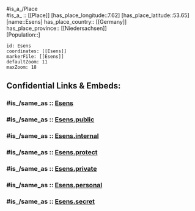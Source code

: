 ﻿---
confidential: public
isDeleted: false
location:
- 53.65
- 7.62
mapmarker: city
mapzoom:
- 7
- 12
SpocWebEntityId: 30067
tags:
- geo/City
type: City
---

#is_a_/Place  
#is_a_ :: [[Place]] 
[has_place_longitude::7.62] 
[has_place_latitude::53.65] 
[name::Esens] 
has_place_country:: [[Germany]]  
has_place_province:: [[Niedersachsen]]  
[Population::] 



```leaflet
id: Esens
coordinates: [[Esens]] 
markerFile: [[Esens]] 
defaultZoom: 11 
maxZoom: 18
```


## Confidential Links & Embeds: 

### #is_/same_as :: [Esens](/_Standards/Earth/Continent/Europe/Europe~Central/Germany/Germany~West/Niedersachsen/counties~Niedersachsen/Wittmund/cities~Wittmund/Esens.md) 

### #is_/same_as :: [Esens.public](/_public/Earth/Continent/Europe/Europe~Central/Germany/Germany~West/Niedersachsen/counties~Niedersachsen/Wittmund/cities~Wittmund/Esens.public.md) 

### #is_/same_as :: [Esens.internal](/_internal/Earth/Continent/Europe/Europe~Central/Germany/Germany~West/Niedersachsen/counties~Niedersachsen/Wittmund/cities~Wittmund/Esens.internal.md) 

### #is_/same_as :: [Esens.protect](/_protect/Earth/Continent/Europe/Europe~Central/Germany/Germany~West/Niedersachsen/counties~Niedersachsen/Wittmund/cities~Wittmund/Esens.protect.md) 

### #is_/same_as :: [Esens.private](/_private/Earth/Continent/Europe/Europe~Central/Germany/Germany~West/Niedersachsen/counties~Niedersachsen/Wittmund/cities~Wittmund/Esens.private.md) 

### #is_/same_as :: [Esens.personal](/_personal/Earth/Continent/Europe/Europe~Central/Germany/Germany~West/Niedersachsen/counties~Niedersachsen/Wittmund/cities~Wittmund/Esens.personal.md) 

### #is_/same_as :: [Esens.secret](/_secret/Earth/Continent/Europe/Europe~Central/Germany/Germany~West/Niedersachsen/counties~Niedersachsen/Wittmund/cities~Wittmund/Esens.secret.md)

